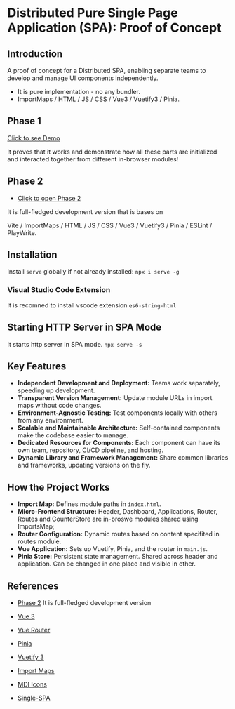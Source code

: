 # Distributed Pure Single Page Application (SPA): Proof of Concept

## Introduction

A proof of concept for a Distributed SPA, enabling separate teams to develop and manage UI components independently.
- It is pure implementation - no any bundler.
- ImportMaps / HTML / JS / CSS / Vue3 / Vuetify3 / Pinia.

## Phase 1

[Click to see Demo](https://xaxay.github.io/poc-mfe-pure/)

It proves that it works and demonstrate how all these parts are initialized
and interacted together from different in-browser modules!

## Phase 2

- [Click to open Phase 2](https://github.com/xaxay/poc-mfe-vite/)

It is full-fledged development version that is bases on

Vite / ImportMaps / HTML / JS / CSS / Vue3 / Vuetify3 / Pinia / ESLint / PlayWrite.


## Installation

Install `serve` globally if not already installed: `npx i serve -g`

### Visual Studio Code Extension

It is recomned to install vscode extension `es6-string-html`

## Starting HTTP Server in SPA Mode

It starts http server in SPA mode.
`npx serve -s`

## Key Features

- **Independent Development and Deployment:** Teams work separately, speeding up development.
- **Transparent Version Management:** Update module URLs in import maps without code changes.
- **Environment-Agnostic Testing:** Test components locally with others from any environment.
- **Scalable and Maintainable Architecture:** Self-contained components make the codebase easier to manage.
- **Dedicated Resources for Components:** Each component can have its own team, repository, CI/CD pipeline, and hosting.
- **Dynamic Library and Framework Management:** Share common libraries and frameworks, updating versions on the fly.

## How the Project Works

- **Import Map:** Defines module paths in `index.html`.
- **Micro-Frontend Structure:** Header, Dashboard, Applications, Router, Routes and CounterStore are in-broswe modules shared using ImportsMap;
- **Router Configuration:** Dynamic routes based on content specifited in routes module.
- **Vue Application:** Sets up Vuetify, Pinia, and the router in `main.js`.
- **Pinia Store:** Persistent state management. Shared across header and application. Can be changed in one place and visible in other.

## References

- [Phase 2](https://github.com/xaxay/poc-mfe-vite/) It is full-fledged development version

- [Vue 3](https://vuejs.org/)
- [Vue Router](https://router.vuejs.org/)
- [Pinia](https://pinia.vuejs.org/)
- [Vuetify 3](https://next.vuetifyjs.com/en/)
- [Import Maps](https://github.com/WICG/import-maps)
- [MDI Icons](https://materialdesignicons.com/)
- [Single-SPA](https://single-spa.js.org/)






